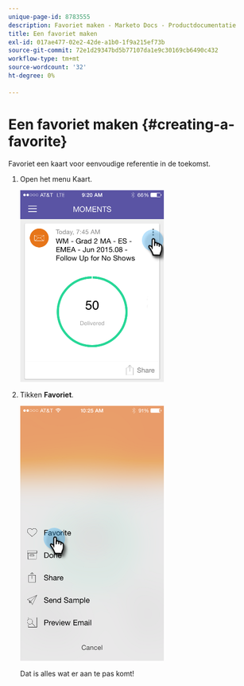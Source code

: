 ```yaml
---
unique-page-id: 8783555
description: Favoriet maken - Marketo Docs - Productdocumentatie
title: Een favoriet maken
exl-id: 017ae477-02e2-42de-a1b0-1f9a215ef73b
source-git-commit: 72e1d29347bd5b77107da1e9c30169cb6490c432
workflow-type: tm+mt
source-wordcount: '32'
ht-degree: 0%

---
```


# Een favoriet maken {#creating-a-favorite}

Favoriet een kaart voor eenvoudige referentie in de toekomst.

1. Open het menu Kaart.

   ![](assets/image2015-7-14-16-3a28-3a54.png)

1. Tikken **Favoriet**.

   ![](assets/image2015-7-14-16-3a36-3a22.png)

   Dat is alles wat er aan te pas komt!

